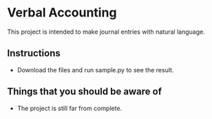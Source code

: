 # Verbal Accounting
This project is intended to make journal entries with natural language.


Instructions
--------------
- Download the files and run sample.py to see the result.


Things that you should be aware of
--------------
- The project is still far from complete.